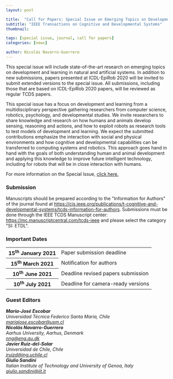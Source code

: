 ```yaml
---
layout: post

title:  "Call for Papers: Special Issue on Emerging Topics on Development and Learning"
subtitle: "IEEE Transactions on Cognitive and Developmental Systems"
thumbnail: 

tags: [special issue, journal, call for papers]
categories: [news]

author: Nicolás Navarro-Guerrero
---
```

This special issue will include state-of-the-art research on emerging topics on development and learning in natural and artificial systems. In addition to new submissions, papers presented at ICDL-EpiRob 2020 will be invited to submit extended versions to the special issue. All submissions, including those that are based on ICDL-EpiRob 2020 papers, will be reviewed as regular TCDS papers.

This special issue has a focus on development and learning from a multidisciplinary perspective gathering researchers from computer science, robotics, psychology, and developmental studies. We invite researchers to share knowledge and research on how humans and animals develop sensing, reasoning and actions, and how to exploit robots as research tools to test models of development and learning. We expect the submitted contributions emphasize the interaction with social and physical environments and how cognitive and developmental capabilities can be transferred to computing systems and robotics. This approach goes hand in hand with the goals of both understanding human and animal development and applying this knowledge to improve future intelligent technology, including for robots that will be in close interaction with humans.

For more information on the Special Issue, <a target="_blank" href="https://cdstc.gitlab.io/icdl-2020/calls/#special-issue">click here.</a>

<!--more-->

<h3>Submission</h3>
<p>Manuscripts should be prepared according to the "Information for Authors" of the journal found at <a href="https://cis.ieee.org/publications/t-cognitive-and-developmental-systems/tcds-information-for-authors" target="_blank">https://cis.ieee.org/publications/t-cognitive-and-developmental-systems/tcds-information-for-authors</a>. 
Submissions must be done through the IEEE TCDS Manuscript center: <a href="https://mc.manuscriptcentral.com/tcds-ieee" target="_blank">https://mc.manuscriptcentral.com/tcds-ieee</a> and please select the category "SI: ETDL".</p>


<h3>Important Dates</h3>
<div class="table-responsive">
  <table class="table table-striped">
    <tbody>
    <tr>
      <th scope="row">15<sup>th</sup> January 2021</th>
      <td>Paper submission deadline</td>
    </tr>
    <tr>
      <th>15<sup>th</sup> March 2021</th>
      <td>Notification for authors</td>
    </tr>
    <tr>
      <th>10<sup>th</sup> June 2021</th>
      <td>Deadline revised papers submission</td>
    </tr>
    <tr>
      <th>10<sup>th</sup> July 2021</th>
      <td>Deadline for camera-ready versions</td>
    </tr>
    </tbody>
  </table>
</div> <!-- table-responsive -->

<h3>Guest Editors</h3>
<address>
<strong>María-José Escobar</strong> <a target="_blank" href="http://profesores.elo.utfsm.cl/~mjescobar/"><i class="fas fa-link"></i></a><br>
Universidad Técnica Federico Santa María, Chile<br>
<a href="mailto:mariajose.escobar@usm.cl">mariajose.escobar@usm.cl</a><br>
</address>

<address>
<strong>Nicolás Navarro-Guerrero</strong> <a target="_blank" href="https://nicolas-navarro-guerrero.github.io/"><i class="fas fa-link"></i></a><br>
Aarhus University, Aarhus, Denmark<br>
<a href="mailto:nng@eng.au.dk">nng@eng.au.dk</a><br>
</address>

<address>
<strong>Javier Ruiz-del-Solar </strong> <a target="_blank" href="https://scholar.google.com/citations?user=U0XHBs8AAAAJ"><i class="fas fa-link"></i></a><br>
Universidad de Chile, Chile<br>
<a href="mailto:jruizd@ing.uchile.cl">jruizd@ing.uchile.cl</a><br>
</address>

<address>
<strong>Giulio Sandini</strong> <a target="_blank" href="https://www.iit.it/people/giulio-sandini"><i class="fas fa-link"></i></a><br>
Italian Institute of Technology and University of Genoa, Italy <br>
<a href="mailto:giulio.sandini@iit.it">giulio.sandini@iit.it</a><br>
</address>

